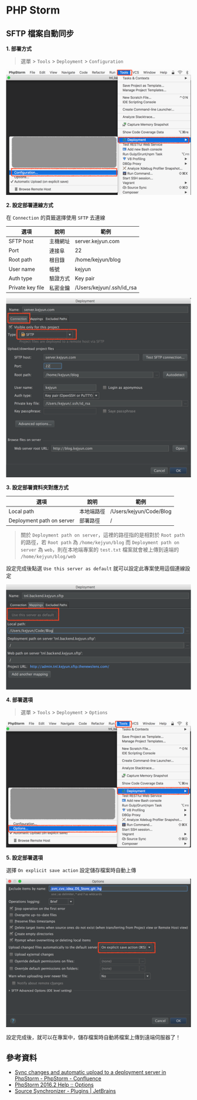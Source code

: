 # PHP Storm


## SFTP 檔案自動同步

**1. 部署方式**

> 選單 > `Tools` > `Deployment` > `Configuration`

![部署方式](./images/phpstorm-tools-deployment-configuration.png)


**2. 設定部署連線方式**

在 `Connection` 的頁籤選擇使用 `SFTP` 去連線

| 選項 | 說明 | 範例 |
|---|---|---|
| SFTP host | 主機網址 | server.kejyun.com |
| Port | 連接阜 | 22 |
| Root path | 根目錄 | /home/kejyun/blog |
| User name | 帳號 | kejyun |
| Auth type | 驗證方式 | Key pair |
| Private key file | 私密金鑰 | /Users/kejyun/.ssh/id_rsa |

![設定部署連線方式](./images/phpstorm-tools-deployment-configuration-connection.png)

**3. 設定部署資料夾對應方式**

| 選項 | 說明 | 範例 |
|---|---|---|
| Local path | 本地端路徑 | /Users/kejyun/Code/Blog |
| Deployment path on server | 部署路徑 | / |

> 關於 `Deployment path on server`，這裡的路徑指的是相對於 `Root path` 的路徑，若 `Root path` 為 `/home/kejyun/blog` 而 `Deployment path on server` 為 `web`，則在本地端專案的 `test.txt` 檔案就會被上傳到遠端的 `/home/kejyun/blog/web`

設定完成後點選 `Use this server as default` 就可以設定此專案使用這個連線設定

![設定部署資料夾對應方式](./images/phpstorm-tools-deployment-configuration-mappings.png)


**4. 部署選項**

> 選單 > `Tools` > `Deployment` > `Options`


![部署選項](./images/phpstorm-tools-deployment-options.png)


**5. 設定部署選項**

選擇 `On explicit save action` 設定儲存檔案時自動上傳

![設定部署選項](./images/phpstorm-tools-deployment-options-setting.png)

設定完成後，就可以在專案中，儲存檔案時自動將檔案上傳到遠端伺服器了！

## 參考資料
* [Sync changes and automatic upload to a deployment server in PhpStorm - PhpStorm - Confluence](https://confluence.jetbrains.com/display/PhpStorm/Sync+changes+and+automatic+upload+to+a+deployment+server+in+PhpStorm)
* [PhpStorm 2016.2 Help :: Options](https://www.jetbrains.com/help/phpstorm/2016.2/options.html)
* [Source Synchronizer - Plugins | JetBrains](https://plugins.jetbrains.com/plugin/7374-source-synchronizer)
